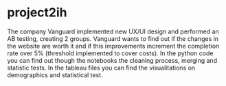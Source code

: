 # project2ih
The company Vanguard implemented new UX/UI design and performed an AB testing, creating 2 groups.
Vanguard wants to find out if the changes in the website are worth it and if this improvements increment the completion rate over 5% (threshold implemented to cover costs).
In the python code you can find out though the notebooks the cleaning process, merging and statistic tests.
In the tableau files you can find the visualitations on demographics and statistical test.